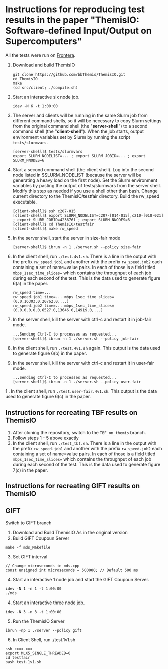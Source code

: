 # Instructions for reproducing test results in the paper "ThemisIO: Software-defined Input/Output on Supercomputers"

All the tests were run on [Frontera](https://www.tacc.utexas.edu/systems/frontera).

1. Download and build ThemisIO 
    ```
    git clone https://github.com/bbThemis/ThemisIO.git
    cd ThemisIO
    make
    (cd src/client; ./compile.sh)
    ```
1. Start an interactive six node job.
    ```
    idev -N 6 -t 1:00:00
    ```
1. The server and clients will be running in the same Slurm job from different command shells,
so it will be necessary to copy Slurm settings from the original command shell (the "**server-shell**") to a second command shell (the "**client-shell**").
When the job starts, output environment variables set by Slurm by running the script `tests/slurmvars`.
    ```
    [server-shell]$ tests/slurmvars
    export SLURM_NODELIST=... ; export SLURM_JOBID=... ; export SLURM_NNODES=6
    ```

1. Start a second command shell (the client shell). Log into the second node listed in $SLURM_NODELIST 
(because the server will be generating a heavy load on the first node).
Set the Slurm environment variables by pasting the output of tests/slurmvars from the server shell.
Modify this step as needed if you use a shell other than bash.
Change current directory to the ThemisIO/testfair directory.
Build the rw_speed executable.
    ```
    [client-shell]$ ssh c207-015
    [client-shell]$ export SLURM_NODELIST=c207-[014-015],c210-[018-021] ; export SLURM_JOBID=4236761 ; export SLURM_NNODES=6
    [client-shell]$ cd ThemisIO/testfair
    [client-shell]$ make rw_speed
    ```

1. In the server shell, start the server in size-fair mode
    ```
    [server-shell]$ ibrun -n 1 ./server.sh --policy size-fair
    ```
    
1. In the client shell, run `./test.4v1.sh`.  There is a line in the output with the prefix `rw_speed.job1` and
another with the prefix `rw_speed.job2` each containing a set of name=value pairs. 
In each of those is a field titled `mbps_1sec_time_slices=` which contains the
throughput of each job during each second of the test. This is the data used to generate figure 6(a) in the paper.
    ```
    rw_speed time=...
    rw_speed.job1 time=... mbps_1sec_time_slices=(0.0,16303.0,20762.0,...)
    rw_speed.job2 time=... mbps_1sec_time_slices=(0.0,0.0,0.0,6527.0,13646.0,14919.0,...)
    ```

1. In the server shell, kill the server with ctrl-c and restart it in job-fair mode.
    ```
    ...Sending Ctrl-C to processes as requested...
    [server-shell]$ ibrun -n 1 ./server.sh --policy job-fair
    ```
1. In the client shell, run `./test.4v1.sh` again. This output is the data used to generate figure 6(b) in the paper.
1. In the server shell, kill the server with ctrl-c and restart it in user-fair mode.
    ```
    ...Sending Ctrl-C to processes as requested...
    [server-shell]$ ibrun -n 1 ./server.sh --policy user-fair
    ```
1 . In the client shell, run `./test.user-fair.4v1.sh`. This output is the data used to generate figure 6(c) in the paper.

## Instructions for recreating TBF results on ThemisIO

1. After cloning the repository, switch to the `TBF_on_themis` branch. 
2. Follow steps 1 - 5 above exactly
3. In the client shell, run `./test_tbf.sh`.  There is a line in the output with the prefix `rw_speed.job1` and
   another with the prefix `rw_speed.job2` each containing a set of name=value pairs. 
   In each of those is a field titled `mbps_1sec_time_slices=` which contains the
   throughput of each job during each second of the test. This is the data used to generate figure 7(c) in the paper.


## Instructions for recreating GIFT results on ThemisIO
## GIFT
Switch to GIFT branch
1. Download and Build ThemisIO As in the original version
2. Build GIFT Coupoun Server
```
make -f mds_Makefile
```
3. Set GIFT interval
```
// Change microseconds in mds.cpp
const unsigned int microseconds = 500000; // Default 500 ms
```
4. Start an interactive 1 node job and start the GIFT Coupoun Server.
```
idev -N 1 -n 1 -t 1:00:00
./mds
```
4. Start an interactive three node job.
```
idev -N 3 -n 3 -t 1:00:00
```
5. Run the ThemisIO Server
```
ibrun -np 1 ./server --policy gift
```
6. In Client Shell, run ./test.1v1.sh
```
ssh cxxx-xxx
export MLX5_SINGLE_THREADED=0
cd testfair
bash test.1v1.sh
```
